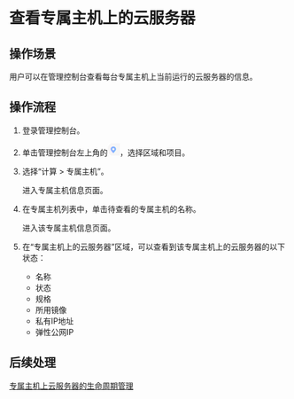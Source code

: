 # 查看专属主机上的云服务器<a name="deh_01_0023"></a>

## 操作场景<a name="section3231056202810"></a>

用户可以在管理控制台查看每台专属主机上当前运行的云服务器的信息。

## 操作流程<a name="section1241956132810"></a>

1.  登录管理控制台。
2.  单击管理控制台左上角的![](figures/9.png)，选择区域和项目。
3.  选择“计算 \> 专属主机”。

    进入专属主机信息页面。

4.  在专属主机列表中，单击待查看的专属主机的名称。

    进入该专属主机信息页面。

5.  在“专属主机上的云服务器”区域，可以查看到该专属主机上的云服务器的以下状态：
    -   名称
    -   状态
    -   规格
    -   所用镜像
    -   私有IP地址
    -   弹性公网IP


## 后续处理<a name="section17561391101520"></a>

[专属主机上云服务器的生命周期管理](专属主机上云服务器的生命周期管理.md)

